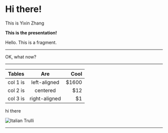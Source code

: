# Hi there!

This is Yixin Zhang

**This is the presentation!**

<p class="fragment">Hello.  This is a fragment.</p>

---

OK, what now?
<div id="vis"></div>
    

---

| Tables   |      Are      |  Cool |
|----------|:-------------:|------:|
| col 1 is |  left-aligned | $1600 |
| col 2 is |    centered   |   $12 |
| col 3 is | right-aligned |    $1 |


<!-- .slide: data-background-color="#999999" -->

hi there

<img src="./6.jpg" alt="Italian Trulli">

---

<!-- .slide: data-background-iframe="https://www.youtube.com/embed/gmUK9EMy6l8" data-background-interactive -->